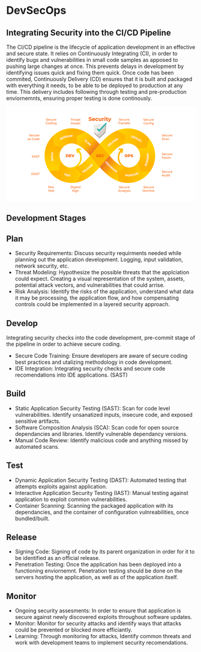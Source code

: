 # DevSecOps

## Integrating Security into the CI/CD Pipeline
The CI/CD pipeline is the lifecycle of application development in an effective and secure state. It relies on Continuously Integrating (CI), in order to identify bugs and vulnerabilities in small code samples as apposed to pushing large changes at once. This prevents delays in development by identifying issues quick and fixing them quick. Once code has been commited, Continuously Delivery (CD) ensures that it is built and packaged with everything it needs, to be able to be deployed to production at any time. This delivery includes following through testing and pre-production enviornemnts, ensuring proper testing is done continously. 

![ ](https://github.com/NetSecQuin/Quintessence/blob/main/images/devsecopslifecycle.webp)

## Development Stages

## Plan

- Security Requirements: Discuss security requirments needed while planning out the application development. Logging, input validation, network security, etc. 
- Threat Modeling: Hypothesize the possible threats that the applciation could expect. Creating a visual representation of the system, assets, potential attack vectors, and vulnerabilities that could arrise.
- Risk Analysis: Identify the risks of the application, understand what data it may be processing, the application flow, and how compensating controls could be implemented in a layered security approach. 

## Develop
Integrating security checks into the code development, pre-commit stage of the pipeline in order to achieve secure coding. 

- Secure Code Training: Ensure developers are aware of secure coding best practices and utalizing methodology in code development.
- IDE Integration: Integrating security checks and secure code recomendations into IDE applications. (SAST)

## Build

- Static Application Security Testing (SAST): Scan for code level vulnerabilities. Identify unsanatized inputs, insecure code, and exposed sensitive artifacts. 
- Software Composition Analysis (SCA): Scan code for open source dependancies and libraries. Identify vulnerable dependancy versions.
- Manual Code Review: Identify malicious code and anything missed by automated scans.

## Test

- Dynamic Application Security Testing (DAST): Automated testing that attempts exploits against application.
- Interactive Application Security Testing (IAST): Manual testing against application to exploit common vulnerabilities.
- Container Scanning: Scanning the packaged application with its dependancies, and the container of configuration vulnreabilities, once bundled/built.

## Release

- Signing Code: Signing of code by its parent organization in order for it to be identified as an official release.
- Penetration Testing: Once the application has been deployed into a functioning enviornemnt. Penetration testing should be done on the servers hosting the application, as well as of the application itself.


## Monitor
- Ongoing security assesments: In order to ensure that application is secure against newly discovered exploits throughout software updates.
- Monitor: Monitor for security attacks and identify ways that attacks could be prevented or blocked more efficiantly.
- Learning: Through monitoring for attacks, Identify common threats and work with development teams to implement security recomendations.


